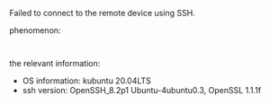 Failed to connect to the remote device using SSH.

phenomenon:

```


```

the relevant information:

* OS information: kubuntu 20.04LTS
* ssh version: OpenSSH_8.2p1 Ubuntu-4ubuntu0.3, OpenSSL 1.1.1f
